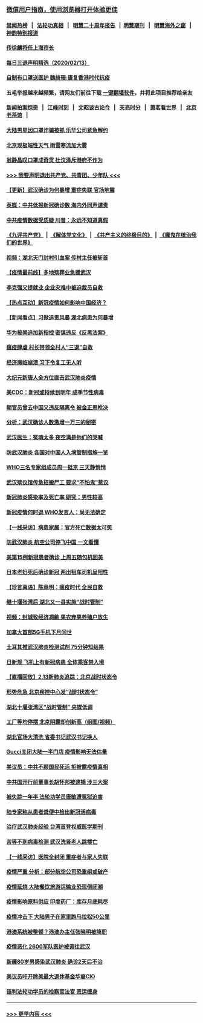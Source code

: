 ### [微信用户指南，使用浏览器打开体验更佳](https://github.com/gfw-breaker/banned-news1/blob/master/indexes/wechat-guide.md?t=0)
#### [禁闻热榜](热点新闻.md?t=0)  &nbsp;&nbsp;|&nbsp;&nbsp; [法轮功真相](https://github.com/gfw-breaker/truth/blob/master/README.md?t=0) &nbsp;&nbsp;|&nbsp;&nbsp; [明慧二十周年报告](https://github.com/gfw-breaker/mh-reports/blob/master/README.md?t=0) &nbsp;&nbsp;|&nbsp;&nbsp;[明慧期刊](https://github.com/gfw-breaker/mh-qikan) &nbsp;&nbsp;|&nbsp;&nbsp; [明慧海外之窗](https://github.com/gfw-breaker/mh-news/blob/master/README.md?t=0) &nbsp;&nbsp;|&nbsp;&nbsp; [神韵特别报道](https://github.com/gfw-breaker/mh-news/blob/master/shenyun.md?t=0)
#### [传徐麟将任上海市长](../pages/nsc413/n11867709.md?t=02141133) 
#### [每日三退声明精选（2020/02/13）](../pages/nsc413/n11867712.md?t=02141133) 
#### [自制布口罩送医护 魏绮珊:康复香港时代抗疫](../pages/nsc413/n11867481.md?t=02141133) 
#### 五毛举报越来越频繁，请网友们前往下载 [一键翻墙软件](https://github.com/gfw-breaker/ssr-accounts)，并将此项目推荐给亲友
#### [新闻拍案惊奇](https://github.com/gfw-breaker/banned-news1/blob/master/pages/link4.md) &nbsp;&nbsp;|&nbsp;&nbsp; [江峰时刻](https://github.com/gfw-breaker/banned-news1/blob/master/pages/link4.md) &nbsp;&nbsp;|&nbsp;&nbsp; [文昭谈古论今](https://github.com/gfw-breaker/banned-news1/blob/master/pages/link4.md) &nbsp;&nbsp;|&nbsp;&nbsp; [天亮时分](https://github.com/gfw-breaker/banned-news1/blob/master/pages/link4.md) &nbsp;&nbsp;|&nbsp;&nbsp; [萧茗看世界](https://github.com/gfw-breaker/banned-news1/blob/master/pages/link4.md) &nbsp;&nbsp;|&nbsp;&nbsp; [北京老茶馆](https://github.com/gfw-breaker/banned-news1/blob/master/pages/link4.md) &nbsp;&nbsp;|&nbsp;&nbsp; 
#### [大陆男星因口罩诈骗被抓 乐华公司紧急解约](../pages/nsc413/n11867354.md?t=02141133) 
#### [北京现极端性天气 雨雪寒流加大雾](../pages/nsc413/n11867619.md?t=02141133) 
#### [翁静晶叹口罩成奇货 杜汶泽斥港府不作为](../pages/nsc413/n11867016.md?t=02141133) 
#### [>>> 我要声明退出共产党、共青团、少年队 <<<](https://github.com/begood0513/goodnews/blob/master/quit/letter.md) 
#### [【更新】武汉确诊为何暴增 重症失联 官场地震](../pages/nsc413/n11801312.md?t=02141133) 
#### [英媒：中共低报新冠确诊数 海内外同声谴责](../pages/nsc413/n11867421.md?t=02141133) 
#### [中共疫情数据受质疑 川普：永远不知道真假](../pages/nsc413/n11867195.md?t=02141133) 
#### [《九评共产党》](https://github.com/begood0513/9ping.md/blob/master/README.md) &nbsp;|&nbsp; [《解体党文化》](../../../../jtdwh.md/blob/master/README.md)  &nbsp;|&nbsp; [《共产主义的终极目的》](../../../../gczydzjmd.md/blob/master/README.md) &nbsp;|&nbsp; [《魔鬼在统治我们的世界》](../../../../mgztzwmdsj.md/blob/master/README.md) 
#### [视频：湖北天门封村引血案 传村主任被斩首](../pages/nsc413/n11867382.md?t=02141133) 
#### [【疫情最前线】多地殡葬业急援武汉](../pages/nsc413/n11866914.md?t=02141133) 
#### [李克强又提就业 企业灾难中被迫裁员自救](../pages/nsc413/n11867323.md?t=02141133) 
#### [【热点互动】新冠疫情如何影响中国经济？](../pages/nsc413/n11867208.md?t=02141133) 
#### [【新闻看点】习掀追责风暴 湖北病患为何暴增](../pages/nsc413/n11867035.md?t=02141133) 
#### [华为被美追加新指控 密谋违反《反黑法案》](../pages/nsc413/n11867191.md?t=02141133) 
#### [瘟疫肆虐 村长带领全村人“三退”自救](../pages/nsc413/n11861714.md?t=02141133) 
#### [经济濒临崩溃 习下令复工无人听](../pages/nsc413/n11867269.md?t=02141133) 
#### [大纪元新唐人全方位直击武汉肺炎疫情](../pages/nsc413/n11859405.md?t=02141133) 
#### [美CDC：新冠或持续到明年 成季节性病毒](../pages/nsc413/n11867279.md?t=02141133) 
#### [朝官员曾去中国又违反隔离令 被金正恩枪决](../pages/nsc413/n11867087.md?t=02141133) 
#### [分析：武汉确诊人数激增一万三的秘密](../pages/nsc413/n11866187.md?t=02141133) 
#### [武汉医生：冤魂太多 夜空满是他们的哭喊](../pages/nsc413/n11867107.md?t=02141133) 
#### [防武汉肺炎 各国对中国人入境管制措施一览](../pages/nsc413/n11838726.md?t=02141133) 
#### [WHO三名专家组成员周一抵京 三天静悄悄](../pages/nsc413/n11866947.md?t=02141133) 
#### [武汉殡仪馆传急招搬尸工 要求“不怕鬼”惹议](../pages/nsc413/n11866834.md?t=02141133) 
#### [新冠肺炎感染率及死亡率 研究：男性较高](../pages/nsc413/n11866956.md?t=02141133) 
#### [新冠疫情何时退 WHO发言人：尚无法确定](../pages/nsc413/n11866864.md?t=02141133) 
#### [【一线采访】病患家属：官方死亡数据太可笑](../pages/nsc413/n11866840.md?t=02141133) 
#### [防武汉肺炎 航空公司停飞中国 一文看懂](../pages/nsc413/n11866800.md?t=02141133) 
#### [美第15例新冠患者确诊 上周五随包机回美](../pages/nsc413/n11866852.md?t=02141133) 
#### [日本老妇死后确诊新冠 两出租车司机呈阳性](../pages/nsc413/n11866755.md?t=02141133) 
#### [【珍言真语】陈竟明：瘟疫时代 全民自救](../pages/nsc413/n11866765.md?t=02141133) 
#### [继十堰张湾后 湖北又一县实施“战时管制”](../pages/nsc413/n11866748.md?t=02141133) 
#### [视频：封城致经济凋敝 果农弃果养殖户放生](../pages/nsc413/n11866120.md?t=02141133) 
#### [加拿大首部5G手机下月问世](../pages/nsc413/n11864631.md?t=02141133) 
#### [土耳其推武汉肺炎检测试剂 75分钟知结果](../pages/nsc413/n11866520.md?t=02141133) 
#### [日新规 飞机上有新冠病患 全体乘客禁入境](../pages/nsc413/n11866233.md?t=02141133) 
#### [【直播回放】2.13新肺炎追踪：北京战时状态令](../pages/nsc413/n11866261.md?t=02141133) 
#### [形势危急 北京疾控中心发“战时状态令”](../pages/nsc413/n11866362.md?t=02141133) 
#### [湖北十堰张湾区“战时管制” 央媒低调](../pages/nsc413/n11866013.md?t=02141133) 
#### [工厂等均停摆 北京阴霾却创新高（组图/视频）](../pages/nsc413/n11865856.md?t=02141133) 
#### [湖北官场大清洗 省委书记武汉书记换人](../pages/nsc413/n11865112.md?t=02141133) 
#### [Gucci关闭大陆一半门店 疫情影响无法估量](../pages/nsc413/n11865799.md?t=02141133) 
#### [美议员：中共不顾国民死活 拒披露疫情真相](../pages/nsc413/n11866147.md?t=02141133) 
#### [中共国开行前董事长胡怀邦被逮捕 涉三大案](../pages/nsc413/n11865943.md?t=02141133) 
#### [被失踪一年半 法轮功学员唐敏遭冤狱迫害](../pages/nsc413/n11863707.md?t=02141133) 
#### [陆专家称从患者粪便中检出新冠活病毒](../pages/nsc413/n11865858.md?t=02141133) 
#### [治疗武汉肺炎经验 台湾首登权威医学期刊](../pages/nsc413/n11865669.md?t=02141133) 
#### [苦等不到病毒检测 武汉洗肾老人跳楼亡](../pages/nsc413/n11866020.md?t=02141133) 
#### [【一线采访】医院全封闭 重症者与家人失联](../pages/nsc413/n11864778.md?t=02141133) 
#### [疫情严重 分析：部分航空公司恐重组或破产](../pages/nsc413/n11865138.md?t=02141133) 
#### [疫情延烧 大陆餐饮旅游运输业恐现倒闭潮](../pages/nsc413/n11865608.md?t=02141133) 
#### [疫情影响原料供应 印度药厂：库存月底耗尽](../pages/nsc413/n11865151.md?t=02141133) 
#### [疫情冲击下 大陆男子在家里跑马拉松50公里](../pages/nsc413/n11865585.md?t=02141133) 
#### [港澳系统被整顿？港澳办主任张晓明被降职](../pages/nsc413/n11865277.md?t=02141133) 
#### [疫情恶化 2600军队医护被调往武汉](../pages/nsc413/n11865111.md?t=02141133) 
#### [新疆80岁男感染武汉肺炎 确诊2天后不治](../pages/nsc413/n11865260.md?t=02141133) 
#### [美议员吁开除美最大退休基金华裔CIO](../pages/nsc413/n11865230.md?t=02141133) 
#### [诬判法轮功学员的检察官法官 恶运缠身](../pages/nsc413/n11864380.md?t=02141133) 

----
#### [ >>> 更早内容 <<< ](../indexes/nsc413-earlier.md)
